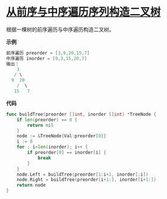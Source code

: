 # [从前序与中序遍历序列构造二叉树](https://leetcode-cn.com/problems/construct-binary-tree-from-preorder-and-inorder-traversal/)

根据一棵树的前序遍历与中序遍历构造二叉树。

**示例**

```go
前序遍历 preorder = [3,9,20,15,7]
中序遍历 inorder = [9,3,15,20,7]
输出：  
	3
   / \
  9  20
    /  \
   15   7
```

**代码**

```go
func buildTree(preorder []int, inorder []int) *TreeNode {
    if len(preorder) == 0 {
        return nil
    }
    node := &TreeNode{Val:preorder[0]}
    i := 0
    for ; i<len(inorder); i++ {
        if preorder[0] == inorder[i] {
            break
        }
    }
    node.Left = buildTree(preorder[1:i+1, inorder[:i])
    node.Right = buildTree(preorder[i+1:], inorder[i+1:])
    return node
}
```

